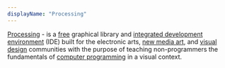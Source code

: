 ```yaml
---
displayName: "Processing"
---
```


[Processing](https://processing.org/) - is a [free](https://en.wikipedia.org/wiki/Free_software) graphical library and [integrated development environment](https://en.wikipedia.org/wiki/Integrated_development_environment) (IDE) built for the electronic arts, [new media art](https://en.wikipedia.org/wiki/New_media_art), and [visual design](https://en.wikipedia.org/wiki/Visual_design) communities with the purpose of teaching non-programmers the fundamentals of [computer programming](https://en.wikipedia.org/wiki/Computer_programming) in a visual context.